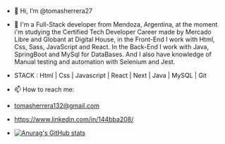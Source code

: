 - 👋 Hi, I’m @tomasherrera27
- 👀 I'm a Full-Stack developer from Mendoza, Argentina, at the moment i'm studying the Certified Tech Developer Career made by Mercado Libre and Globant at Digital    House, in the Front-End I work with Html, Css, Sass, JavaScript and React. In the Back-End I work with Java, SpringBoot and MySql for DataBases. And I also have  knowledge of Manual testing and automation with Selenium and Jest.
- STACK :   Html | Css | Javascript | React | Next | Java | MySQL | Git
- 📫 How to reach me: 
- tomasherrera132@gmail.com
-  https://www.linkedin.com/in/144bba208/


- [![Anurag's GitHub stats](https://github-readme-stats.vercel.app/api?username=tomasherrera27&theme=great-gatsby)](https://github.com/anuraghazra/github-readme-stats)



<!---
tomasherrera27/tomasherrera27 is a ✨ special ✨ repository because its `README.md` (this file) appears on your GitHub profile.
You can click the Preview link to take a look at your changes.
--->
